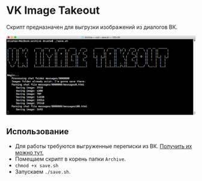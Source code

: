 # VK Image Takeout

Скрипт предназначен для выгрузки изображений из диалогов ВК.

![screenshot](screenshot.png)

## Использование

* Для работы требуются выгруженные переписки из ВК. [Получить их можно тут.](https://vk.com/data_protection?section=rules)
* Помещаем скрипт в корень папки `Archive`.
* `chmod +x save.sh`
* Запускаем `./save.sh`.
